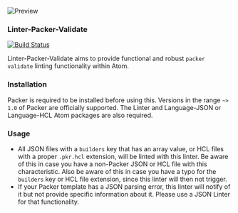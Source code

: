 ![Preview](https://raw.githubusercontent.com/mschuchard/linter-packer-validate/master/linter_packer_validate.png)

### Linter-Packer-Validate
[![Build Status](https://travis-ci.org/mschuchard/linter-packer-validate.svg?branch=master)](https://travis-ci.org/mschuchard/linter-packer-validate)

Linter-Packer-Validate aims to provide functional and robust `packer validate` linting functionality within Atom.

### Installation
Packer is required to be installed before using this. Versions in the range `~> 1.0` of Packer are officially supported. The Linter and Language-JSON or Language-HCL Atom packages are also required.

### Usage
- All JSON files with a `builders` key that has an array value, or HCL files with a proper `.pkr.hcl` extension, will be linted with this linter. Be aware of this in case you have a non-Packer JSON or HCL file with this characteristic. Also be aware of this in case you have a typo for the `builders` key or HCL file extension, since this linter will then not trigger.
- If your Packer template has a JSON parsing error, this linter will notify of it but not provide specific information about it. Please use a JSON Linter for that functionality.
